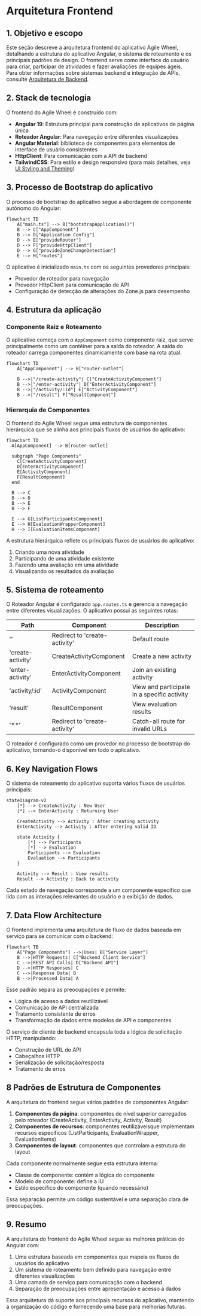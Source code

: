 # Arquitetura Frontend

## 1. Objetivo e escopo

Este seção descreve a arquitetura frontend do aplicativo Agile Wheel, detalhando a estrutura do aplicativo Angular, o sistema de roteamento e os principais padrões de design. O frontend serve como interface do usuário para criar, participar de atividades e fazer avaliações de equipes ágeis. Para obter informações sobre sistemas backend e integração de APIs, consulte [Arquitetura de Backend](backend-architecture.md).

## 2. Stack de tecnologia

O frontend do Agile Wheel é construído com:

- **Angular 19**: Estrutura principal para construção de aplicativos de página única
- **Roteador Angular**: Para navegação entre diferentes visualizações
- **Angular Material**: biblioteca de componentes para elementos de interface de usuário consistentes
- **HttpClient**: Para comunicação com a API de backend
- **TailwindCSS**: Para estilo e design responsivo (para mais detalhes, veja [UI Styling and Theming](../3-frontend/ui-styling-theming.md))

## 3. Processo de Bootstrap do aplicativo

O processo de bootstrap do aplicativo segue a abordagem de componente autônomo do Angular:

```mermaid
flowchart TD
    A["main.ts"] --> B["bootstrapApplication()"]
    B --> C["AppComponent"]
    B --> D["Application Config"]
    D --> E["provideRouter"]
    D --> F["provideHttpClient"]
    D --> G["provideZoneChangeDetection"]
    E --> H["routes"]
```

O aplicativo é inicializado `main.ts` com os seguintes provedores principais:

- Provedor de roteador para navegação
- Provedor HttpClient para comunicação de API
- Configuração de detecção de alterações do Zone.js para desempenho

## 4. Estrutura da aplicação

### Componente Raiz e Roteamento

O aplicativo começa com o `AppComponent` como componente raiz, que serve principalmente como um contêiner para a saída do roteador. A saída do roteador carrega componentes dinamicamente com base na rota atual.

```mermaid
flowchart TD
    A["AppComponent"] --> B["router-outlet"]

    B -->|"/create-activity"| C["CreateActivityComponent"]
    B -->|"/enter-activity"| D["EnterActivityComponent"]
    B -->|"/activity/:id"| E["ActivityComponent"]
    B -->|"/result"| F["ResultComponent"]
```

### Hierarquia de Componentes

O frontend do Agile Wheel segue uma estrutura de componentes hierárquica que se alinha aos principais fluxos de usuários do aplicativo:

```mermaid
flowchart TD
  A[AppComponent] --> B[router-outlet]

  subgraph "Page Components"
    C[CreateActivityComponent]
    D[EnterActivityComponent]
    E[ActivityComponent]
    F[ResultComponent]
  end

  B --> C
  B --> D
  B --> E
  B --> F

  E --> G[ListParticipantsComponent]
  E --> H[EvaluationWrapperComponent]
  H --> I[EvaluationItemsComponent]
```

A estrutura hierárquica reflete os principais fluxos de usuários do aplicativo:

1. Criando uma nova atividade
2. Participando de uma atividade existente
3. Fazendo uma avaliação em uma atividade
4. Visualizando os resultados da avaliação

## 5. Sistema de roteamento

O Roteador Angular é configurado `app.routes.ts` e gerencia a navegação entre diferentes visualizações. O aplicativo possui as seguintes rotas:

| Path              | Component                     | Description                                 |
|-------------------|-------------------------------|---------------------------------------------|
| ''                | Redirect to 'create-activity' | Default route                               |
| 'create-activity' | CreateActivityComponent       | Create a new activity                       |
| 'enter-activity'  | EnterActivityComponent        | Join an existing activity                   |
| 'activity/:id'    | ActivityComponent             | View and participate in a specific activity |
| 'result'          | ResultComponent               | View evaluation results                     |
| '**'              | Redirect to 'create-activity' | Catch-all route for invalid URLs            |


O roteador é configurado como um provedor no processo de bootstrap do aplicativo, tornando-o disponível em todo o aplicativo.

## 6. Key Navigation Flows

O sistema de roteamento do aplicativo suporta vários fluxos de usuários principais:

```mermaid
stateDiagram-v2
    [*] --> CreateActivity : New User
    [*] --> EnterActivity : Returning User

    CreateActivity --> Activity : After creating activity
    EnterActivity --> Activity : After entering valid ID

    state Activity {
        [*] --> Participants
        [*] --> Evaluation
        Participants --> Evaluation
        Evaluation --> Participants
    }

    Activity --> Result : View results
    Result --> Activity : Back to activity
```

Cada estado de navegação corresponde a um componente específico que lida com as interações relevantes do usuário e a exibição de dados.

## 7. Data Flow Architecture

O frontend implementa uma arquitetura de fluxo de dados baseada em serviço para se comunicar com o backend:

```mermaid
flowchart TB
    A["Page Components"] -->|Uses| B["Service Layer"]
    B -->|HTTP Requests| C["Backend Client Service"]
    C -->|REST API Calls| D["Backend API"]
    D -->|HTTP Responses| C
    C -->|Response Data| B
    B -->|Processed Data| A
```

Esse padrão separa as preocupações e permite:

- Lógica de acesso a dados reutilizável
- Comunicação de API centralizada
- Tratamento consistente de erros
- Transformação de dados entre modelos de API e componentes

O serviço de cliente de backend encapsula toda a lógica de solicitação HTTP, manipulando:

- Construção de URL de API
- Cabeçalhos HTTP
- Serialização de solicitação/resposta
- Tratamento de erros

## 8 Padrões de Estrutura de Componentes

A arquitetura do frontend segue vários padrões de componentes Angular:

1. **Componentes da página**: componentes de nível superior carregados pelo roteador (CreateActivity, EnterActivity, Activity, Result)
2. **Componentes de recursos**: componentes reutilizáveis ​​que implementam recursos específicos (ListParticipants, EvaluationWrapper, EvaluationItems)
3. **Componentes de layout**: componentes que controlam a estrutura do layout

Cada componente normalmente segue esta estrutura interna:

- Classe de componente: contém a lógica do componente
- Modelo de componente: define a IU
- Estilo específico do componente (quando necessário)

Essa separação permite um código sustentável e uma separação clara de preocupações.

## 9. Resumo

A arquitetura do frontend do Agile Wheel segue as melhores práticas do Angular com:

1. Uma estrutura baseada em componentes que mapeia os fluxos de usuários do aplicativo
2. Um sistema de roteamento bem definido para navegação entre diferentes visualizações
3. Uma camada de serviço para comunicação com o backend
4. Separação de preocupações entre apresentação e acesso a dados

Essa arquitetura dá suporte aos principais recursos do aplicativo, mantendo a organização do código e fornecendo uma base para melhorias futuras.